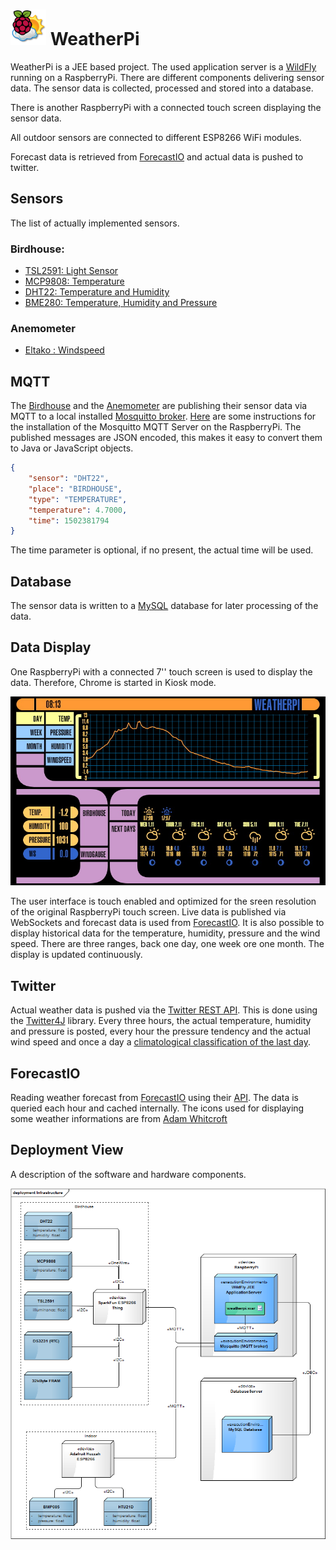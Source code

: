 # ![WeatherPi](./src/main/resources/images/weather_pi_logo.png "WeatherPi") WeatherPi

WeatherPi is a JEE based project. The used application server is a [WildFly](http://wildfly.org/) running on a RaspberryPi. There are different components
delivering sensor data. The sensor data is collected, processed and stored into a database.

There is another RaspberryPi with a connected touch screen displaying the sensor data.

All outdoor sensors are connected to different ESP8266 WiFi modules.

Forecast data is retrieved from [ForecastIO](http://forecast.io) and actual data is pushed to twitter.

## Sensors
The list of actually implemented sensors.

### Birdhouse:
*   [TSL2591: Light Sensor](https://www.adafruit.com/product/1980)
*   [MCP9808: Temperature](https://www.adafruit.com/product/1782)
*   [DHT22: Temperature and Humidity](https://www.adafruit.com/product/393)
*   [BME280: Temperature, Humidity and Pressure](https://www.adafruit.com/product/2652)

### Anemometer
*   [Eltako : Windspeed](https://www.amazon.de/Eltako-Windsensor-WS/dp/B0018LBFG8)

## MQTT
The [Birdhouse](#birdhouse) and the [Anemometer](#anemometer) are publishing their sensor data via MQTT to a local installed
[Mosquitto broker](http://www.eclipse.org/mosquitto/). [Here](http://www.mymakerprojects.com/index.php/setup-mosquitto-mqtt-server-on-the-raspberry-pi/) are
some instructions for the installation of the Mosquitto MQTT Server on the RaspberryPi.
The published messages are JSON encoded, this makes it easy to convert them to Java or JavaScript objects.

```json
{
    "sensor": "DHT22",
    "place": "BIRDHOUSE",
    "type": "TEMPERATURE",
    "temperature": 4.7000,
    "time": 1502381794
}
```
The time parameter is optional, if no present, the actual time will be used.

## Database
The sensor data is written to a [MySQL](http://www.mysql.com/) database for later processing of the data.


## Data Display
One RaspberryPi with a connected 7'' touch screen is used to display the data. Therefore, Chrome is started in Kiosk mode.

![](./src/main/resources/images/touch_screen.jpg "Touch Screen")

The user interface is touch enabled and optimized for the sreen resolution of the original RaspberryPi touch screen.
Live data is published via WebSockets and forecast data is used from [ForecastIO](#forecastio). It is also possible to display
historical data for the temperature, humidity, pressure and the wind speed. There are three ranges, back one day, one week ore one month.
The display is updated continuously.

## Twitter
Actual weather data is pushed via the [Twitter REST API](https://dev.twitter.com/rest/public). This is done using the
[Twitter4J](http://twitter4j.org/en/index.html) library. Every three hours, the actual temperature, humidity and pressure is posted,
every hour the pressure tendency and the actual wind speed and once a day a [climatological classification of the last day](https://de.wikipedia.org/wiki/W%C3%BCstentag_%28Meteorologie%29).

## ForecastIO
Reading weather forecast from [ForecastIO](http://forecast.io) using their [API](https://developer.forecast.io/docs/v2). The data is queried each hour and cached internally. The icons used for displaying some weather informations are from [Adam Whitcroft](http://adamwhitcroft.com/climacons/)


## Deployment View
A description of the software and hardware components.

![](./src/main/resources/images/deployment.png "Deployment")

